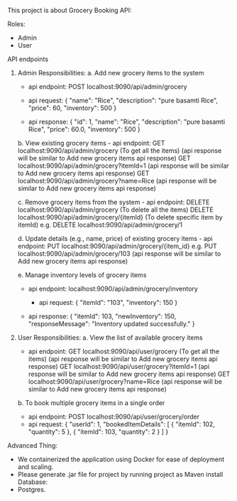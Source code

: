 This project is about Grocery Booking API:

Roles:
- Admin
- User

API endpoints
1. Admin Responsibilities:
   a. Add new grocery items to the system
   - api endpoint: POST localhost:9090/api/admin/grocery
   - api request:
     {
    "name": "Rice",
    "description": "pure basamti Rice",
    "price": 60,
    "inventory": 500
     }
	 
   - api response:
     {
    "id": 1,
    "name": "Rice",
    "description": "pure basamti Rice",
    "price": 60.0,
    "inventory": 500
    }
	
   b. View existing grocery items
         - api endpoint: GET localhost:9090/api/admin/grocery (To get all the items) (api response will be similar to Add new grocery items api response)
                         GET localhost:9090/api/admin/grocery?itemId=1 (api response will be similar to Add new grocery items api response)
                         GET localhost:9090/api/admin/grocery?name=Rice (api response will be similar to Add new grocery items api response)
            
   c. Remove grocery items from the system
        - api endpoint: DELETE localhost:9090/api/admin/grocery (To delete all the items)
		        DELETE localhost:9090/api/admin/grocery/{itemId}  (To delete specific item by itemId)
                        e.g. DELETE localhost:9090/api/admin/grocery/1
		
   d. Update details (e.g., name, price) of existing grocery items
         - api endpoint: PUT localhost:9090/api/admin/grocery/{item_id}
                         e.g. PUT localhost:9090/api/admin/grocery/103 (api response will be similar to Add new grocery items api response)
   
   e. Manage inventory levels of grocery items 
      - api endpoint: localhost:9090/api/admin/grocery/inventory
	    - api request:
	    {
            "itemId": "103",
             "inventory": 150
             }
	  
	  - api response:
	    {
             "itemId": 103,
             "newInventory": 150,
             "responseMessage": "Inventory updated successfully."
             }
     
2. User Responsibilities:
   a. View the list of available grocery items
      - api endpoint: GET localhost:9090/api/user/grocery (To get all the items) (api response will be similar to Add new grocery items api response)
                      GET localhost:9090/api/user/grocery?itemId=1 (api response will be similar to Add new grocery items api response)
                      GET localhost:9090/api/user/grocery?name=Rice (api response will be similar to Add new grocery items api response) 
      
   b. To book multiple grocery items in a single order
      - api endpoint: POST localhost:9090/api/user/grocery/order
	  - api request:
	  {
        "userId": 1,
        "bookedItemDetails": 
	    [
         {
          "itemId": 102,
          "quantity": 5
         },
         {
         "itemId": 103,
         "quantity": 2
         }
        ]
      }  
	   
Advanced Thing:
- We containerized the application using Docker for ease of deployment and scaling.
- Please generate .jar file for project by running project as Maven install
Database:
- Postgres.
